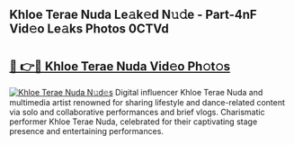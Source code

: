 ## Khloe Terae Nuda Le𝚊k𝚎d N𝚞𝚍e - Part-4nF Vid𝚎o Le𝚊ks Photos 0CTVd

# <h2><a href="http://fbdt9tc.evod.top/?m=Khloe+Terae+Nuda">🔗 👉🔴 Khloe Terae Nuda Vid𝚎o Ph𝚘t𝚘s</a></h2>

[![Khloe Terae Nuda N𝚞d𝚎s](https://i.imgur.com/8V9OHl7.gif)](http://fbdt9tc.evod.top/?m=Khloe+Terae+Nuda)
Digital influencer Khloe Terae Nuda and multimedia artist renowned for sharing lifestyle and dance-related content via solo and collaborative performances and brief vlogs. Charismatic performer Khloe Terae Nuda, celebrated for their captivating stage presence and entertaining performances. 
